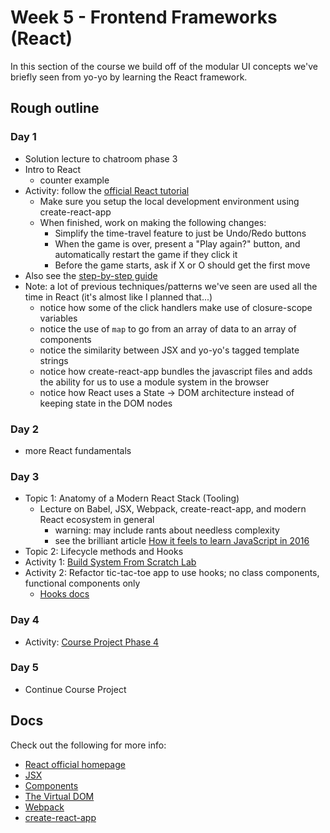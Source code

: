 # Week 5 - Frontend Frameworks (React)

In this section of the course we build off of the modular UI concepts we've briefly seen from yo-yo by learning the React framework.


## Rough outline


### Day 1

* Solution lecture to chatroom phase 3
* Intro to React
  * counter example
* Activity: follow the [official React tutorial](https://reactjs.org/tutorial/tutorial.html)
  * Make sure you setup the local development environment using create-react-app
  * When finished, work on making the following changes:
    * Simplify the time-travel feature to just be Undo/Redo buttons
    * When the game is over, present a "Play again?" button, and automatically restart the game if they click it
    * Before the game starts, ask if X or O should get the first move 
* Also see the [step-by-step guide](https://reactjs.org/docs/hello-world.html)
* Note: a lot of previous techniques/patterns we've seen are used all the time in React (it's almost like I planned that...)
  * notice how some of the click handlers make use of closure-scope variables
  * notice the use of `map` to go from an array of data to an array of components
  * notice the similarity between JSX and yo-yo's tagged template strings
  * notice how create-react-app bundles the javascript files and adds the ability for us to use a module system in the browser
  * notice how React uses a State -> DOM architecture instead of keeping state in the DOM nodes

### Day 2

* more React fundamentals

### Day 3

* Topic 1: Anatomy of a Modern React Stack (Tooling)
  * Lecture on Babel, JSX, Webpack, create-react-app, and modern React ecosystem in general
    * warning: may include rants about needless complexity
    * see the brilliant article [How it feels to learn JavaScript in 2016](https://hackernoon.com/how-it-feels-to-learn-javascript-in-2016-d3a717dd577f)
* Topic 2: Lifecycle methods and Hooks
* Activity 1: [Build System From Scratch Lab](./lab)
* Activity 2: Refactor tic-tac-toe app to use hooks; no class components, functional components only
  * [Hooks docs](https://reactjs.org/docs/hooks-intro.html)


### Day 4

* Activity: [Course Project Phase 4](./chatroom4.md)


### Day 5

* Continue Course Project

## Docs

Check out the following for more info:

* [React official homepage](https://reactjs.org/)
* [JSX](./docs/JSX.md)
* [Components](./docs/components.md)
* [The Virtual DOM](./docs/vdom.md)
* [Webpack](./docs/webpack.md)
* [create-react-app](./docs/CRA.md)
